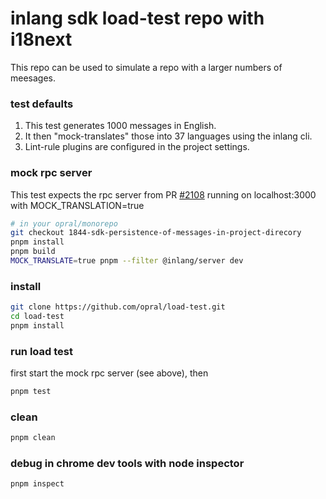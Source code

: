 # inlang sdk load-test repo with i18next

This repo can be used to simulate a repo with a larger numbers of meesages.

### test defaults
1. This test generates 1000 messages in English.
2. It then "mock-translates" those into 37 languages using the inlang cli.
3. Lint-rule plugins are configured in the project settings.

### mock rpc server
This test expects the rpc server from PR [#2108](https://github.com/opral/monorepo/pull/2108) running on localhost:3000 with MOCK_TRANSLATION=true

```sh
# in your opral/monorepo
git checkout 1844-sdk-persistence-of-messages-in-project-direcory
pnpm install
pnpm build
MOCK_TRANSLATE=true pnpm --filter @inlang/server dev
```

### install
```sh
git clone https://github.com/opral/load-test.git
cd load-test
pnpm install
```

### run load test
first start the mock rpc server (see above), then
```sh
pnpm test
```

### clean
```sh
pnpm clean
```

### debug in chrome dev tools with node inspector
```sh
pnpm inspect
```
